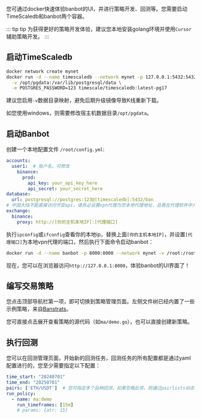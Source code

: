 您可通过docker快速体验banbot的UI，并进行策略开发、回测等。您需要启动TimeScaledb和banbot两个容器。

::: tip tip
为获得更好的策略开发体验，建议您本地安装golang环境并使用`Cursor`辅助策略开发。
:::

## 启动TimeScaledb
```bash
docker network create mynet
docker run -d --name timescaledb --network mynet -p 127.0.0.1:5432:5432 \
  -v /opt/pgdata:/var/lib/postgresql/data \
  -e POSTGRES_PASSWORD=123 timescale/timescaledb:latest-pg17
```
建议您启用`-v`数据目录映射，避免后期升级镜像导致K线重新下载。

如您使用windows，则需要修改宿主机数据目录`/opt/pgdata`。

## 启动Banbot
创建一个本地配置文件 `/root/config.yml`:
```yaml
accounts:
  user1:  # 账户名，可修改
    binance:
      prod:
        api_key: your_api_key_here
        api_secret: your_secret_here
database:
  url: postgresql://postgres:123@[timescaledb]:5432/ban
# 中国大陆不能直接访问币安api，请务必设置vpn代理为您本地代理地址，且需在代理软件中允许来自局域网的连接
exchange:
  binance:
    proxy: http://[你的主机本地IP]:[代理端口]
```
执行`ipconfig`或`ifconfig`查看你的本地ip，替换上面`[你的主机本地IP]`，并设置`[代理端口]`为本地vpn代理的端口，然后执行下面命令启动banbot：
```bash
docker run -d --name banbot -p 8000:8000 --network mynet -v /root:/root banbot/banbot:latest -config /root/config.yml -host 0.0.0.0
```
现在，您可以在浏览器访问`http://127.0.0.1:8000`，体验banbot的UI界面了！

## 编写交易策略
您点击顶部导航栏第一项，即可切换到策略管理页面。左侧文件树已经内置了一些示例策略，来自[Banstrats](https://github.com/banbox/banstrats)。

您可直接点击展开查看策略的源代码（如`ma/demo.go`），也可以直接创建新策略。

## 执行回测
您可以在回测管理页面，开始新的回测任务，回测任务的所有配置都是通过yaml配置进行的，您至少需要指定以下配置：
```yml
time_start: "20240701"
time_end: "20250701"
pairs: ['ETH/USDT']  # 您可指定多个品种回测，如果忽略此项，则通过pairlists动态计算品种列表
run_policy:
  - name: ma:demo
    run_timeframes: [15m]
    # params: {atr: 15}
```
